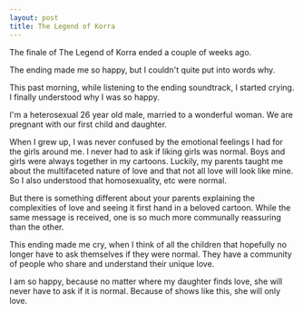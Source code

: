 ```yaml
---
layout: post
title: The Legend of Korra
---
```


The finale of The Legend of Korra ended a couple of weeks ago.

The ending made me so happy, but I couldn't quite put into words why.

This past morning, while listening to the ending soundtrack, I started crying.
I finally understood why I was so happy.

I'm a heterosexual 26 year old male, married to a wonderful woman. We are pregnant with our
first child and daughter.

When I grew up, I was never confused by the emotional feelings I had for the girls around me. I
never had to ask if liking girls was normal. Boys and girls were always together in my
cartoons. Luckily, my parents taught me about the multifaceted nature of love and that not all
love will look like mine. So I also understood that homosexuality, etc were normal.

But there is something different about your parents explaining the complexities of love and
seeing it first hand in a beloved cartoon. While the same message is received, one is so much
more communally reassuring than the other.

This ending made me cry, when I think of all the children that hopefully no longer have to ask
themselves if they were normal. They have a community of people who share and understand their
unique love.

I am so happy, because no matter where my daughter finds love, she will never have to ask if it
is normal. Because of shows like this, she will only love.
